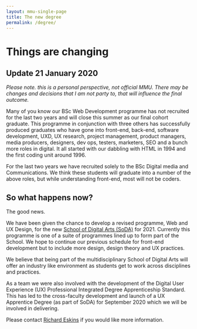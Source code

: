 ```yaml
---
layout: mmu-single-page
title: The new degree
permalink: /degree/
---
```


# Things are changing
## Update 21 January 2020

*Please note. this is a personal perspective, not official MMU. There may be changes and decisions that I am not party to, that will influence the final outcome.*

Many of you know our BSc Web Development programme has not recruited for the last two years and will close this summer as our final cohort graduate. This programme in conjunction with three others has successfully produced graduates who have gone into front-end, back-end, software development, UXD, UX research, project management, product managers, media producers, designers, dev ops, testers, marketers, SEO and a bunch more roles in digital. It all started with our dabbling with HTML in 1994 and the first coding unit around 1996.

For the last two years we have recruited solely to the BSc Digital media and Communications. We think these students will graduate into a number of the above roles, but while understanding front-end, most will not be coders.

## So what happens now?

The good news. 

We have been given the chance to develop a revised programme, Web and UX Design, for the new [School of Digital Arts (SoDA)](https://www.schoolofdigitalarts.mmu.ac.uk/) for 2021. Currently this programme is one of a suite of programmes lined up to form part of the School.  We hope to continue our previous schedule for front-end development but to include more design, design theory and UX practices.

We believe that being part of the multidisciplinary School of Digital Arts will offer an industry like environment as students get to work across disciplines and practices.

As a team we were also involved with the development of the Digital User Experience (UX) Professional Integrated Degree Apprenticeship Standard. This has led to the cross-faculty development and launch of a UX Apprentice Degree (as part of SoDA) for September 2020 which we will be involved in delivering.

Please contact [Richard Eskins](mailto:r.eskins@mmu.ac.uk) if you would like more information.
